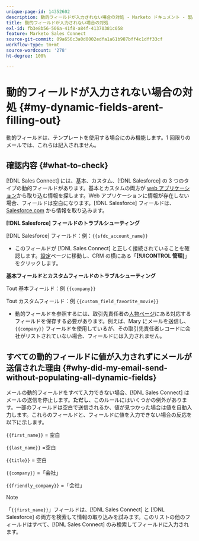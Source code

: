 ```yaml
---
unique-page-id: 14352602
description: 動的フィールドが入力されない場合の対処 - Marketo ドキュメント - 製品ドキュメント
title: 動的フィールドが入力されない場合の対処
exl-id: fb3e8b56-506a-41f8-a84f-41370381c058
feature: Marketo Sales Connect
source-git-commit: 09a656c3a0d0002edfa1a61b987bff4c1dff33cf
workflow-type: tm+mt
source-wordcount: '278'
ht-degree: 100%

---
```


# 動的フィールドが入力されない場合の対処 {#my-dynamic-fields-arent-filling-out}

動的フィールドは、テンプレートを使用する場合にのみ機能します。1 回限りのメールでは、これらは記入されません。

## 確認内容 {#what-to-check}

[!DNL Sales Connect] には、基本、カスタム、[!DNL Salesforce] の 3 つのタイプの動的フィールドがあります。基本とカスタムの両方が [web アプリケーション](https://toutapp.com/login)から取り込む情報を探します。Web アプリケーションに情報が存在しない場合、フィールドは空白になります。[!DNL Salesforce] フィールドは、[Salesforce.com](https://salesforce.com) から情報を取り込みます。

**[!DNL Salesforce] フィールドのトラブルシューティング**

[!DNL Salesforce] フィールド：例：`{{sfdc_account_name}}`

* このフィールドが [!DNL Sales Connect] と正しく接続されていることを確認します。[設定](https://toutapp.com/login)ページに移動し、CRM の横にある「**[!UICONTROL 管理]**」をクリックします。

**基本フィールドとカスタムフィールドのトラブルシューティング**

Tout 基本フィールド：例 `{{company}}`

Tout カスタムフィールド：例 `{{custom_field_favorite_movie}}`

* 動的フィールドを参照するには、取引先責任者の[人物ページ](https://toutapp.com/next#relationships)にある対応するフィールドを保存する必要があります。例えば、Mary にメールを送信し、`{{company}}` フィールドを使用しているが、その取引先責任者レコードに会社がリストされていない場合、フィールドには入力されません。

## すべての動的フィールドに値が入力されずにメールが送信された理由 {#why-did-my-email-send-without-populating-all-dynamic-fields}

メールの動的フィールドをすべて入力できない場合、[!DNL Sales Connect] はメールの送信を停止します。**ただし**、このルールにはいくつかの例外があります。一部のフィールドは空白で送信されるか、値が見つかった場合は値を自動入力します。これらのフィールドと、フィールドに値を入力できない場合の反応を以下に示します。

`{{first_name}}` = 空白

`{{last_name}}` =空白

`{{title}}` = 空白

`{{company}}` =「会社」

`{{friendly_company}}` =「会社」

>[!NOTE]
>
>「`{{first_name}}`」フィールドは、[!DNL Sales Connect] と [!DNL Salesforce] の両方を検索して情報の取り込みを試みます。このリストの他のフィールドはすべて、[!DNL Sales Connect] のみ検索してフィールドに入力されます。
